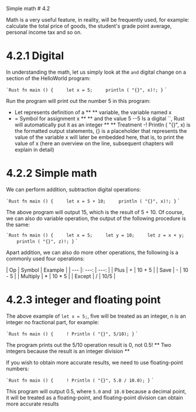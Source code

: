 Simple math # 4.2

Math is a very useful feature, in reality, will be frequently used, for example: calculate the total price of goods, the student's grade point average, personal income tax and so on.

# 4.2.1 Digital

In understanding the math, let us simply look at the `` and `` digital change on a section of the HelloWorld program:

`` `Rust
fn main () {
    let x = 5;
    println ( "{}", x)!;
}
`` `

Run the program will print out the number 5 in this program:

- Let represents definition of a ** ** variable, the variable named x
- = Symbol for assignment x ** ** and the value 5
--5 Is a digital ``, Rust will automatically put it as an integer ** ** Treatment
-! Println ( "{}", x) is the formatted output statements, {} is a placeholder that represents the value of the variable x will later be embedded here, that is, to print the value of x (here an overview on the line, subsequent chapters will explain in detail)

# 4.2.2 Simple math

We can perform addition, subtraction digital operations:

`` `Rust
fn main () {
    let x = 5 + 10;
    println ( "{}", x)!;
}
`` `

The above program will output 15, which is the result of 5 + 10. Of course, we can also do variable operation, the output of the following procedure is the same:

`` `Rust
fn main () {
    let x = 5;
    let y = 10;
    let z = x + y;
    println ( "{}", z)!;
}
`` `

Apart addition, we can also do more other operations, the following is a commonly used four operations:

| Op | Symbol | Example |
| --- |: ---: | ---: |
| Plus | + | 10 + 5 |
| Save | - | 10 - 5 |
| Multiply | * | 10 * 5 |
| Except | / | 10/5 |


# 4.2.3 integer and floating point

The above example of `let x = 5;`, five will be treated as an integer, n is an integer no fractional part, for example:

`` `Rust
fn main () {
    ! Println ( "{}", 5/10);
}
`` `

The program prints out the 5/10 operation result is 0, not 0.5! ** Two integers because the result is an integer division **

If you wish to obtain more accurate results, we need to use floating-point numbers:

`` `Rust
fn main () {
    ! Println ( "{}", 5.0 / 10.0);
}
`` `

This program will output 0.5, where `5.0` and` 10.0` because a decimal point, it will be treated as a floating-point, and floating-point division can obtain more accurate results

